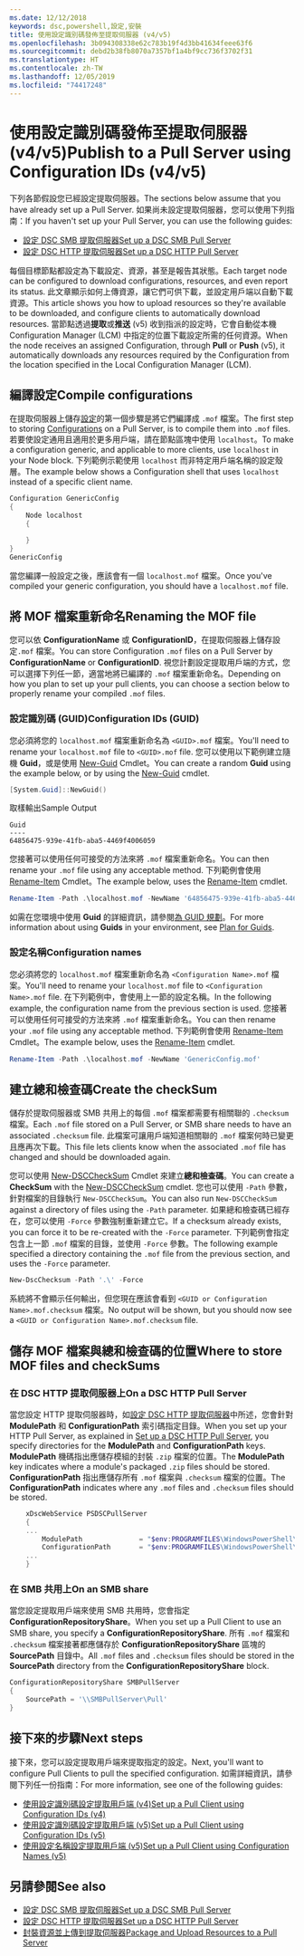```yaml
---
ms.date: 12/12/2018
keywords: dsc,powershell,設定,安裝
title: 使用設定識別碼發佈至提取伺服器 (v4/v5)
ms.openlocfilehash: 3b094308338e62c783b19f4d3bb41634feee63f6
ms.sourcegitcommit: debd2b38fb8070a7357bf1a4bf9cc736f3702f31
ms.translationtype: HT
ms.contentlocale: zh-TW
ms.lasthandoff: 12/05/2019
ms.locfileid: "74417248"
---
```

# <a name="publish-to-a-pull-server-using-configuration-ids-v4v5"></a><span data-ttu-id="59f27-103">使用設定識別碼發佈至提取伺服器 (v4/v5)</span><span class="sxs-lookup"><span data-stu-id="59f27-103">Publish to a Pull Server using Configuration IDs (v4/v5)</span></span>

<span data-ttu-id="59f27-104">下列各節假設您已經設定提取伺服器。</span><span class="sxs-lookup"><span data-stu-id="59f27-104">The sections below assume that you have already set up a Pull Server.</span></span> <span data-ttu-id="59f27-105">如果尚未設定提取伺服器，您可以使用下列指南：</span><span class="sxs-lookup"><span data-stu-id="59f27-105">If you haven't set up your Pull Server, you can use the following guides:</span></span>

- [<span data-ttu-id="59f27-106">設定 DSC SMB 提取伺服器</span><span class="sxs-lookup"><span data-stu-id="59f27-106">Set up a DSC SMB Pull Server</span></span>](pullServerSmb.md)
- [<span data-ttu-id="59f27-107">設定 DSC HTTP 提取伺服器</span><span class="sxs-lookup"><span data-stu-id="59f27-107">Set up a DSC HTTP Pull Server</span></span>](pullServer.md)

<span data-ttu-id="59f27-108">每個目標節點都設定為下載設定、資源，甚至是報告其狀態。</span><span class="sxs-lookup"><span data-stu-id="59f27-108">Each target node can be configured to download configurations, resources, and even report its status.</span></span> <span data-ttu-id="59f27-109">此文章顯示如何上傳資源，讓它們可供下載，並設定用戶端以自動下載資源。</span><span class="sxs-lookup"><span data-stu-id="59f27-109">This article shows you how to upload resources so they're available to be downloaded, and configure clients to automatically download resources.</span></span> <span data-ttu-id="59f27-110">當節點透過**提取**或**推送** (v5) 收到指派的設定時，它會自動從本機 Configuration Manager (LCM) 中指定的位置下載設定所需的任何資源。</span><span class="sxs-lookup"><span data-stu-id="59f27-110">When the node receives an assigned Configuration, through **Pull** or **Push** (v5), it automatically downloads any resources required by the Configuration from the location specified in the Local Configuration Manager (LCM).</span></span>

## <a name="compile-configurations"></a><span data-ttu-id="59f27-111">編譯設定</span><span class="sxs-lookup"><span data-stu-id="59f27-111">Compile configurations</span></span>

<span data-ttu-id="59f27-112">在提取伺服器上儲存[設定](../configurations/configurations.md)的第一個步驟是將它們編譯成 `.mof` 檔案。</span><span class="sxs-lookup"><span data-stu-id="59f27-112">The first step to storing [Configurations](../configurations/configurations.md) on a Pull Server, is to compile them into `.mof` files.</span></span> <span data-ttu-id="59f27-113">若要使設定通用且適用於更多用戶端，請在節點區塊中使用 `localhost`。</span><span class="sxs-lookup"><span data-stu-id="59f27-113">To make a configuration generic, and applicable to more clients, use `localhost` in your Node block.</span></span> <span data-ttu-id="59f27-114">下列範例示範使用 `localhost` 而非特定用戶端名稱的設定殼層。</span><span class="sxs-lookup"><span data-stu-id="59f27-114">The example below shows a Configuration shell that uses `localhost` instead of a specific client name.</span></span>

```powershell
Configuration GenericConfig
{
    Node localhost
    {

    }
}
GenericConfig
```

<span data-ttu-id="59f27-115">當您編譯一般設定之後，應該會有一個 `localhost.mof` 檔案。</span><span class="sxs-lookup"><span data-stu-id="59f27-115">Once you've compiled your generic configuration, you should have a `localhost.mof` file.</span></span>

## <a name="renaming-the-mof-file"></a><span data-ttu-id="59f27-116">將 MOF 檔案重新命名</span><span class="sxs-lookup"><span data-stu-id="59f27-116">Renaming the MOF file</span></span>

<span data-ttu-id="59f27-117">您可以依 **ConfigurationName** 或 **ConfigurationID**，在提取伺服器上儲存設定`.mof` 檔案。</span><span class="sxs-lookup"><span data-stu-id="59f27-117">You can store Configuration `.mof` files on a Pull Server by **ConfigurationName** or **ConfigurationID**.</span></span> <span data-ttu-id="59f27-118">視您計劃設定提取用戶端的方式，您可以選擇下列任一節，適當地將已編譯的 `.mof` 檔案重新命名。</span><span class="sxs-lookup"><span data-stu-id="59f27-118">Depending on how you plan to set up your pull clients, you can choose a section below to properly rename your compiled `.mof` files.</span></span>

### <a name="configuration-ids-guid"></a><span data-ttu-id="59f27-119">設定識別碼 (GUID)</span><span class="sxs-lookup"><span data-stu-id="59f27-119">Configuration IDs (GUID)</span></span>

<span data-ttu-id="59f27-120">您必須將您的 `localhost.mof` 檔案重新命名為 `<GUID>.mof` 檔案。</span><span class="sxs-lookup"><span data-stu-id="59f27-120">You'll need to rename your `localhost.mof` file to `<GUID>.mof` file.</span></span> <span data-ttu-id="59f27-121">您可以使用以下範例建立隨機 **Guid**，或是使用 [New-Guid](/powershell/module/microsoft.powershell.utility/new-guid) Cmdlet。</span><span class="sxs-lookup"><span data-stu-id="59f27-121">You can create a random **Guid** using the example below, or by using the [New-Guid](/powershell/module/microsoft.powershell.utility/new-guid) cmdlet.</span></span>

```powershell
[System.Guid]::NewGuid()
```

<span data-ttu-id="59f27-122">取樣輸出</span><span class="sxs-lookup"><span data-stu-id="59f27-122">Sample Output</span></span>

```Output
Guid
----
64856475-939e-41fb-aba5-4469f4006059
```

<span data-ttu-id="59f27-123">您接著可以使用任何可接受的方法來將 `.mof` 檔案重新命名。</span><span class="sxs-lookup"><span data-stu-id="59f27-123">You can then rename your `.mof` file using any acceptable method.</span></span> <span data-ttu-id="59f27-124">下列範例會使用 [Rename-Item](/powershell/module/microsoft.powershell.management/rename-item) Cmdlet。</span><span class="sxs-lookup"><span data-stu-id="59f27-124">The example below, uses the [Rename-Item](/powershell/module/microsoft.powershell.management/rename-item) cmdlet.</span></span>

```powershell
Rename-Item -Path .\localhost.mof -NewName '64856475-939e-41fb-aba5-4469f4006059.mof'
```

<span data-ttu-id="59f27-125">如需在您環境中使用 **Guid** 的詳細資訊，請參閱[為 GUID 規劃](/powershell/scripting/dsc/secureserver#guids)。</span><span class="sxs-lookup"><span data-stu-id="59f27-125">For more information about using **Guids** in your environment, see [Plan for Guids](/powershell/scripting/dsc/secureserver#guids).</span></span>

### <a name="configuration-names"></a><span data-ttu-id="59f27-126">設定名稱</span><span class="sxs-lookup"><span data-stu-id="59f27-126">Configuration names</span></span>

<span data-ttu-id="59f27-127">您必須將您的 `localhost.mof` 檔案重新命名為 `<Configuration Name>.mof` 檔案。</span><span class="sxs-lookup"><span data-stu-id="59f27-127">You'll need to rename your `localhost.mof` file to `<Configuration Name>.mof` file.</span></span> <span data-ttu-id="59f27-128">在下列範例中，會使用上一節的設定名稱。</span><span class="sxs-lookup"><span data-stu-id="59f27-128">In the following example, the configuration name from the previous section is used.</span></span> <span data-ttu-id="59f27-129">您接著可以使用任何可接受的方法來將 `.mof` 檔案重新命名。</span><span class="sxs-lookup"><span data-stu-id="59f27-129">You can then rename your `.mof` file using any acceptable method.</span></span> <span data-ttu-id="59f27-130">下列範例會使用 [Rename-Item](/powershell/module/microsoft.powershell.management/rename-item) Cmdlet。</span><span class="sxs-lookup"><span data-stu-id="59f27-130">The example below, uses the [Rename-Item](/powershell/module/microsoft.powershell.management/rename-item) cmdlet.</span></span>

```powershell
Rename-Item -Path .\localhost.mof -NewName 'GenericConfig.mof'
```

## <a name="create-the-checksum"></a><span data-ttu-id="59f27-131">建立總和檢查碼</span><span class="sxs-lookup"><span data-stu-id="59f27-131">Create the checkSum</span></span>

<span data-ttu-id="59f27-132">儲存於提取伺服器或 SMB 共用上的每個 `.mof` 檔案都需要有相關聯的 `.checksum` 檔案。</span><span class="sxs-lookup"><span data-stu-id="59f27-132">Each `.mof` file stored on a Pull Server, or SMB share needs to have an associated `.checksum` file.</span></span>
<span data-ttu-id="59f27-133">此檔案可讓用戶端知道相關聯的 `.mof` 檔案何時已變更且應再次下載。</span><span class="sxs-lookup"><span data-stu-id="59f27-133">This file lets clients know when the associated `.mof` file has changed and should be downloaded again.</span></span>

<span data-ttu-id="59f27-134">您可以使用 [New-DSCCheckSum](/powershell/module/psdesiredstateconfiguration/new-dscchecksum) Cmdlet 來建立**總和檢查碼**。</span><span class="sxs-lookup"><span data-stu-id="59f27-134">You can create a **CheckSum** with the [New-DSCCheckSum](/powershell/module/psdesiredstateconfiguration/new-dscchecksum) cmdlet.</span></span> <span data-ttu-id="59f27-135">您也可以使用 `-Path` 參數，針對檔案的目錄執行 `New-DSCCheckSum`。</span><span class="sxs-lookup"><span data-stu-id="59f27-135">You can also run `New-DSCCheckSum` against a directory of files using the `-Path` parameter.</span></span>
<span data-ttu-id="59f27-136">如果總和檢查碼已經存在，您可以使用 `-Force` 參數強制重新建立它。</span><span class="sxs-lookup"><span data-stu-id="59f27-136">If a checksum already exists, you can force it to be re-created with the `-Force` parameter.</span></span> <span data-ttu-id="59f27-137">下列範例會指定包含上一節 `.mof` 檔案的目錄，並使用 `-Force` 參數。</span><span class="sxs-lookup"><span data-stu-id="59f27-137">The following example specified a directory containing the `.mof` file from the previous section, and uses the `-Force` parameter.</span></span>

```powershell
New-DscChecksum -Path '.\' -Force
```

<span data-ttu-id="59f27-138">系統將不會顯示任何輸出，但您現在應該會看到 `<GUID or Configuration Name>.mof.checksum` 檔案。</span><span class="sxs-lookup"><span data-stu-id="59f27-138">No output will be shown, but you should now see a `<GUID or Configuration Name>.mof.checksum` file.</span></span>

## <a name="where-to-store-mof-files-and-checksums"></a><span data-ttu-id="59f27-139">儲存 MOF 檔案與總和檢查碼的位置</span><span class="sxs-lookup"><span data-stu-id="59f27-139">Where to store MOF files and checkSums</span></span>

### <a name="on-a-dsc-http-pull-server"></a><span data-ttu-id="59f27-140">在 DSC HTTP 提取伺服器上</span><span class="sxs-lookup"><span data-stu-id="59f27-140">On a DSC HTTP Pull Server</span></span>

<span data-ttu-id="59f27-141">當您設定 HTTP 提取伺服器時，如[設定 DSC HTTP 提取伺服器](pullServer.md)中所述，您會針對 **ModulePath** 和 **ConfigurationPath** 索引碼指定目錄。</span><span class="sxs-lookup"><span data-stu-id="59f27-141">When you set up your HTTP Pull Server, as explained in [Set up a DSC HTTP Pull Server](pullServer.md), you specify directories for the **ModulePath** and **ConfigurationPath** keys.</span></span> <span data-ttu-id="59f27-142">**ModulePath** 機碼指出應儲存模組的封裝 `.zip` 檔案的位置。</span><span class="sxs-lookup"><span data-stu-id="59f27-142">The **ModulePath** key indicates where a module's packaged `.zip` files should be stored.</span></span> <span data-ttu-id="59f27-143">**ConfigurationPath** 指出應儲存所有 `.mof` 檔案與 `.checksum` 檔案的位置。</span><span class="sxs-lookup"><span data-stu-id="59f27-143">The **ConfigurationPath** indicates where any `.mof` files and `.checksum` files should be stored.</span></span>

```powershell
    xDscWebService PSDSCPullServer
    {
    ...
        ModulePath              = "$env:PROGRAMFILES\WindowsPowerShell\DscService\Modules"
        ConfigurationPath       = "$env:PROGRAMFILES\WindowsPowerShell\DscService\Configuration"
    ...
    }

```

### <a name="on-an-smb-share"></a><span data-ttu-id="59f27-144">在 SMB 共用上</span><span class="sxs-lookup"><span data-stu-id="59f27-144">On an SMB share</span></span>

<span data-ttu-id="59f27-145">當您設定提取用戶端來使用 SMB 共用時，您會指定 **ConfigurationRepositoryShare**。</span><span class="sxs-lookup"><span data-stu-id="59f27-145">When you set up a Pull Client to use an SMB share, you specify a **ConfigurationRepositoryShare**.</span></span>
<span data-ttu-id="59f27-146">所有 `.mof` 檔案和 `.checksum` 檔案接著都應儲存於 **ConfigurationRepositoryShare** 區塊的 **SourcePath** 目錄中。</span><span class="sxs-lookup"><span data-stu-id="59f27-146">All `.mof` files and `.checksum` files should be stored in the **SourcePath** directory from the **ConfigurationRepositoryShare** block.</span></span>

```powershell
ConfigurationRepositoryShare SMBPullServer
{
    SourcePath = '\\SMBPullServer\Pull'
}
```

## <a name="next-steps"></a><span data-ttu-id="59f27-147">接下來的步驟</span><span class="sxs-lookup"><span data-stu-id="59f27-147">Next steps</span></span>

<span data-ttu-id="59f27-148">接下來，您可以設定提取用戶端來提取指定的設定。</span><span class="sxs-lookup"><span data-stu-id="59f27-148">Next, you'll want to configure Pull Clients to pull the specified configuration.</span></span> <span data-ttu-id="59f27-149">如需詳細資訊，請參閱下列任一份指南：</span><span class="sxs-lookup"><span data-stu-id="59f27-149">For more information, see one of the following guides:</span></span>

- [<span data-ttu-id="59f27-150">使用設定識別碼設定提取用戶端 (v4)</span><span class="sxs-lookup"><span data-stu-id="59f27-150">Set up a Pull Client using Configuration IDs (v4)</span></span>](pullClientConfigId4.md)
- [<span data-ttu-id="59f27-151">使用設定識別碼設定提取用戶端 (v5)</span><span class="sxs-lookup"><span data-stu-id="59f27-151">Set up a Pull Client using Configuration IDs (v5)</span></span>](pullClientConfigId.md)
- [<span data-ttu-id="59f27-152">使用設定名稱設定提取用戶端 (v5)</span><span class="sxs-lookup"><span data-stu-id="59f27-152">Set up a Pull Client using Configuration Names (v5)</span></span>](pullClientConfigNames.md)

## <a name="see-also"></a><span data-ttu-id="59f27-153">另請參閱</span><span class="sxs-lookup"><span data-stu-id="59f27-153">See also</span></span>

- [<span data-ttu-id="59f27-154">設定 DSC SMB 提取伺服器</span><span class="sxs-lookup"><span data-stu-id="59f27-154">Set up a DSC SMB Pull Server</span></span>](pullServerSmb.md)
- [<span data-ttu-id="59f27-155">設定 DSC HTTP 提取伺服器</span><span class="sxs-lookup"><span data-stu-id="59f27-155">Set up a DSC HTTP Pull Server</span></span>](pullServer.md)
- [<span data-ttu-id="59f27-156">封裝資源並上傳到提取伺服器</span><span class="sxs-lookup"><span data-stu-id="59f27-156">Package and Upload Resources to a Pull Server</span></span>](package-upload-resources.md)
